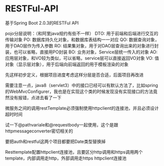 # RESTFul-API
基于Spring Boot 2.0.3的RESTFul API

pojo分层说明：（和阿里java规约有些不一样）
DTO:  用于前端和后端进行交互的传输对象
PO:   数据库持久化对象，和数据库表结构一一对应
QO:   数据查询对象，用于DAO层作为传入参数
RO:   结果集对象，用于对DAO层查询出来的对象进行封装，也可以省略，直接用PO封装
BO:   业务对象，Service层统一传入的对象
AO:   应用层对象，和VO较为类似，可以省略，service层可以直接返回VO对象
VO:   值对象（显示层对象），用于后端向前端返回的用于模板渲染的对象

先这样初步定义，根据项目进度考虑这样分层是否合适，后面项目再改进


需要注意一点，java8（servlet3）中的接口已经可以有默认方法了，比如spring的WebMvcConfigurer，我也是在实现这个类的时候发现没有实现接口的方法竟然没有报错，点进去看了一下


微服务之间的调用restTemplate必须强制使用httpclient的连接池，并且必须设计超时时间

试一下@pathvariale和@requestbody一起使用，这个是跟httpmessageconverter密切相关的

要把auth和restful这两个项目都要把Date类型替换掉

Resttemplate配置httpclient连接池，且要区分http调用和https调用两个template，内部调用走http，外部调用走https
httpclient连接池
